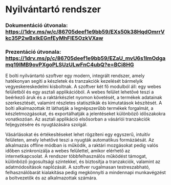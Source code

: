 # Nyilvántartó rendszer 

### Dokumentáció útvonala: https://1drv.ms/w/c/86705deef1e9bb59/EXs50k38HqdOmrrVkc35P2wBxIkEGnfEyMhFIE5OzkVXaw
### Prezentáció útvonala: https://1drv.ms/p/c/86705deef1e9bb59/EZaU_mvU6s1ImOdgamq19IMB9ovPXgoPLSUzULwFnC4ubQ?e=BCi8HG

E bolti nyilvántartó szoftver egy modern, integrált rendszer, amely hatékonyan segíti a készletek és tranzakciók kezelését bármelyik vegyeskereskedelmi kisboltnak. A szoftver két fő modulból áll: egy webes felületből és egy asztali applikációból. A webes felület lehetővé teszi a beérkező áruk és a raktárkészlet nyomon követését, a termékek adatainak szerkesztését, valamint részletes statisztikák és kimutatások készítését. A bolti alkalmazottak itt láthatják a legnépszerűbb termékek forgalmát, a készletmozgásokat, és exportálhatják a jelentéseket különböző időszakokra vonatkozóan. Az asztali applikáció elsősorban a vásárlói tranzakciók feljegyzésére és nyugtázására szolgál. 

Vásárlásokat és értékesítéseket lehet rögzíteni egy egyszerű, intuitív felületen, amely lehetővé teszi a nyugták automatikus formázáésát. Az alkalmazás offline módban is működik, a raktári mozgásokat pedig valós időben szinkronizálja a webes felülettel, amikor elérhető az internetkapcsolat. A rendszer többfelhasználós működést támogat, különböző jogosultsági szintekkel, és biztosítja a tranzakciók, valamint az adatmódosítások naplózását. A szoftver rugalmasan testreszabható, felhasználóbarát kialakítása pedig megkönnyíti a mindennapi munkavégzést a boltvezetők és az alkalmazottak számára.
